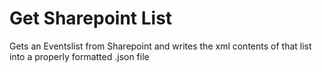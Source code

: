 # Get Sharepoint List

Gets an Eventslist from Sharepoint and writes the xml contents of that list into a properly formatted .json file